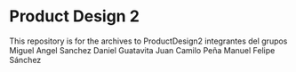 # Product Design 2
This repository is for the archives to ProductDesign2 
integrantes del grupos
Miguel Angel Sanchez
Daniel Guatavita
Juan Camilo Peña
Manuel Felipe Sánchez 

